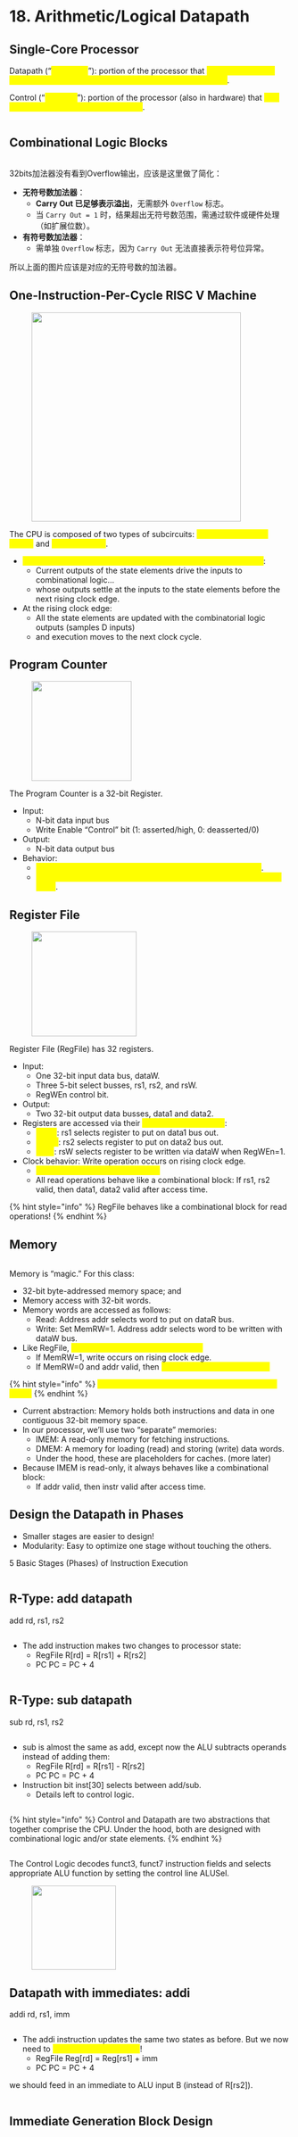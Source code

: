 # 18. Arithmetic/Logical Datapath

## Single-Core Processor

Datapath (“<mark style="color:yellow;">the brawn</mark>”): portion of the processor that <mark style="color:yellow;">contains hardware necessary to perform operations required by the processor</mark>.&#x20;

Control (“<mark style="color:yellow;">the brain</mark>”): portion of the processor (also in hardware) that <mark style="color:yellow;">tells the datapath what needs to be done</mark>.

<figure><img src=".gitbook/assets/image (142).png" alt=""><figcaption></figcaption></figure>

## Combinational Logic Blocks

<figure><img src=".gitbook/assets/image (143).png" alt=""><figcaption></figcaption></figure>

32bits加法器没有看到Overflow输出，应该是这里做了简化：

* **无符号数加法器**：
  * **Carry Out 已足够表示溢出**，无需额外 `Overflow` 标志。
  * 当 `Carry Out = 1` 时，结果超出无符号数范围，需通过软件或硬件处理（如扩展位数）。
* **有符号数加法器**：
  * 需单独 `Overflow` 标志，因为 `Carry Out` 无法直接表示符号位异常。

所以上面的图片应该是对应的无符号数的加法器。

## One-Instruction-Per-Cycle RISC V Machine

<figure><img src=".gitbook/assets/image (171).png" alt="" width="375"><figcaption></figcaption></figure>

The CPU is composed of two types of subcircuits: <mark style="color:yellow;">combinational logic blocks</mark> and <mark style="color:yellow;">state elements</mark>.

* <mark style="color:yellow;">On every tick of the clock, the computer executes one instruction</mark>:
  * Current outputs of the state elements drive the inputs to combinational logic…
  * whose outputs settle at the inputs to the state elements before the next rising clock edge.
* At the rising clock edge:
  * All the state elements are updated with the combinatorial logic outputs (samples D inputs)
  * and execution moves to the next clock cycle.

## Program Counter

<figure><img src=".gitbook/assets/image (144).png" alt="" width="179"><figcaption></figcaption></figure>

The Program Counter is a 32-bit Register.

* Input:
  * N-bit data input bus
  * Write Enable “Control” bit (1: asserted/high, 0: deasserted/0)
* Output:
  * N-bit data output bus
* Behavior:
  * <mark style="color:yellow;">If Write Enable is 1 on rising clock edge, set Data Out=Data In</mark>.
  * <mark style="color:yellow;">At all other times, Data Out will not change; it will output its current value</mark>.

## Register File

<figure><img src=".gitbook/assets/image (145).png" alt="" width="188"><figcaption></figcaption></figure>

Register File (RegFile) has 32 registers.

* Input:
  * One 32-bit input data bus, dataW.
  * Three 5-bit select busses, rs1, rs2, and rsW.
  * RegWEn control bit.
* Output:
  * Two 32-bit output data busses, data1 and data2.
* Registers are accessed via their <mark style="color:yellow;">5-bit register numbers</mark>:&#x20;
  * <mark style="color:yellow;">R\[rs1]</mark>: rs1 selects register to put on data1 bus out.&#x20;
  * <mark style="color:yellow;">R\[rs2]</mark>: rs2 selects register to put on data2 bus out.
  * <mark style="color:yellow;">R\[rd]</mark>: rsW selects register to be written via dataW when RegWEn=1.&#x20;
* Clock behavior: Write operation occurs on rising clock edge.&#x20;
  * <mark style="color:yellow;">Clock input only a factor on write!</mark>&#x20;
  * All read operations behave like a combinational block: If rs1, rs2 valid, then data1, data2 valid after access time.

{% hint style="info" %}
RegFile behaves like a combinational block for read operations!
{% endhint %}

## Memory

<figure><img src=".gitbook/assets/image (147).png" alt=""><figcaption></figcaption></figure>

Memory is “magic.” For this class:

* 32-bit byte-addressed memory space; and
* Memory access with 32-bit words.
* Memory words are accessed as follows:&#x20;
  * Read: Address addr selects word to put on dataR bus.&#x20;
  * Write: Set MemRW=1. Address addr selects word to be written with dataW bus.&#x20;
* Like RegFile, <mark style="color:yellow;">clock input is only a factor on write.</mark>&#x20;
  * If MemRW=1, write occurs on rising clock edge.&#x20;
  * If MemRW=0 and addr valid, then <mark style="color:yellow;">dataR valid after access time.</mark>

{% hint style="info" %}
<mark style="color:yellow;">If MemRW=0, MEM behaves like a combinational block.</mark>
{% endhint %}

* Current abstraction: Memory holds both instructions and data in one contiguous 32-bit memory space.&#x20;
* In our processor, we’ll use two “separate” memories:&#x20;
  * IMEM: A read-only memory for fetching instructions.&#x20;
  * DMEM: A memory for loading (read) and storing (write) data words.&#x20;
  * Under the hood, these are placeholders for caches. (more later)&#x20;
* Because IMEM is read-only, it always behaves like a combinational block:&#x20;
  * If addr valid, then instr valid after access time.

## Design the Datapath in Phases

* Smaller stages are easier to design!&#x20;
* Modularity: Easy to optimize one stage without touching the others.

5 Basic Stages (Phases) of Instruction Execution

<figure><img src=".gitbook/assets/image (196).png" alt=""><figcaption></figcaption></figure>

## R-Type: add datapath

add rd, rs1, rs2

<figure><img src=".gitbook/assets/image (148).png" alt=""><figcaption></figcaption></figure>

* The add instruction makes two changes to processor state:&#x20;
  * RegFile R\[rd] = R\[rs1] + R\[rs2]&#x20;
  * PC PC = PC + 4

<figure><img src=".gitbook/assets/image (149).png" alt=""><figcaption></figcaption></figure>

## R-Type: sub datapath

sub rd, rs1, rs2

<figure><img src=".gitbook/assets/image (150).png" alt=""><figcaption></figcaption></figure>

* sub is almost the same as add, except now the ALU subtracts operands instead of adding them:
  * RegFile  R\[rd] = R\[rs1] - R\[rs2]
  * PC  PC = PC + 4
* Instruction bit inst\[30] selects between add/sub.
  * Details left to control logic.

<figure><img src=".gitbook/assets/image (197).png" alt=""><figcaption></figcaption></figure>

{% hint style="info" %}
Control and Datapath are two abstractions that together comprise the CPU. Under the hood, both are designed with combinational logic and/or state elements.
{% endhint %}

<figure><img src=".gitbook/assets/image (152).png" alt=""><figcaption></figcaption></figure>

The Control Logic decodes funct3, funct7 instruction fields and selects appropriate ALU function by setting the control line ALUSel.

<figure><img src=".gitbook/assets/image (153).png" alt="" width="151"><figcaption></figcaption></figure>

## Datapath with immediates: addi

addi rd, rs1, imm

<figure><img src=".gitbook/assets/image (154).png" alt=""><figcaption></figcaption></figure>

* The addi instruction updates the same two states as before. But we now need to <mark style="color:yellow;">build an immediate imm</mark>!&#x20;
  * RegFile Reg\[rd] = Reg\[rs1] + imm&#x20;
  * PC PC = PC + 4

we should feed in an immediate to ALU input B (instead of R\[rs2]).

<figure><img src=".gitbook/assets/image (155).png" alt=""><figcaption></figcaption></figure>

## Immediate Generation Block Design

<figure><img src=".gitbook/assets/image (156).png" alt=""><figcaption></figcaption></figure>

<figure><img src=".gitbook/assets/image (157).png" alt=""><figcaption></figcaption></figure>

